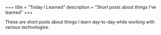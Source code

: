 +++
title = "Today I Learned"
description = "Short posts about things I've learned"
+++

These are short posts about things I learn day-to-day while working with various technologies.
